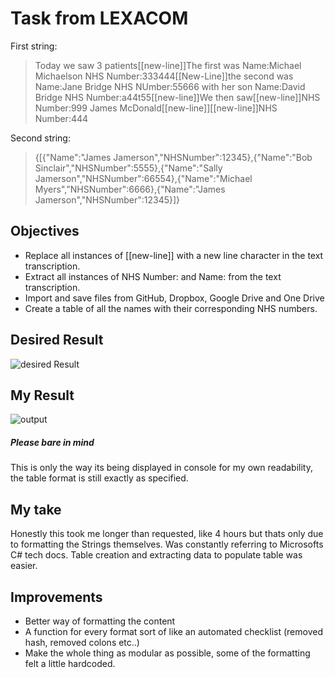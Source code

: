 # Task from LEXACOM

First string:
> Today we saw 3 patients[[new-line]]The first was Name:Michael Michaelson NHS Number:333444[[New-Line]]the second was Name:Jane Bridge NHS NUmber:55666 with her son Name:David Bridge NHS Number:a44t55[[new-line]]We then saw[[new-line]]NHS Number:999 James McDonald[[new-line]][[new-line]]NHS Number:444
 
Second string:
>{[{"Name":"James Jamerson","NHSNumber":12345},{"Name":"Bob Sinclair","NHSNumber":5555},{"Name":"Sally Jamerson","NHSNumber":66554},{"Name":"Michael Myers","NHSNumber":6666},{"Name":"James Jamerson","NHSNumber":12345}]}


## Objectives

- Replace all instances of [[new-line]] with a new line character in the text transcription.
- Extract all instances of NHS Number: and Name: from the text transcription.
- Import and save files from GitHub, Dropbox, Google Drive and One Drive
- Create a table of all the names with their corresponding NHS numbers.

## Desired Result
![desired Result](https://i.ibb.co/YyN4rZj/Desired-Result.png)
## My Result
![output](https://i.ibb.co/pL8LGrb/output.png)
##### Please bare in mind
This is only the way its being displayed in console for my own readability, the table format is still exactly as specified.

## My take
Honestly this took me longer than requested, like 4 hours but thats only due to formatting the Strings themselves. Was constantly referring to Microsofts C# tech docs. Table creation and extracting data to populate table was easier. 

## Improvements
* Better way of formatting the content
* A function for every format sort of like an automated checklist (removed hash, removed colons etc..)
* Make the whole thing as modular as possible, some of the formatting felt a little hardcoded.